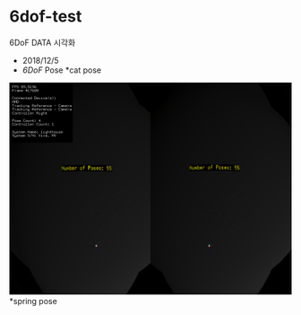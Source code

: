 ﻿# 6dof-test
6DoF DATA 시각화
* 2018/12/5
* *6DoF* Pose
*cat pose
<img src="https://github.com/wlgh312/6dof-test/blob/master/20181205_Code/Code/pose/Stream_181212_161224_screen.png" />
*spring pose
<img src2="https://github.com/wlgh312/6dof-test/blob/master/20181205_Code/Code/pose/Stream_181212_161548_screen.png" />